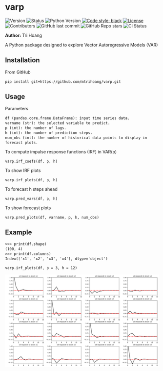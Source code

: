 # varp

![Version](https://img.shields.io/badge/version-0.1.0-blue)
![Status](https://img.shields.io/badge/status-work--in--progress-yellow)
![Python Version](https://img.shields.io/badge/python-3.12.4-blue)
[![Code style: black](https://img.shields.io/badge/code%20style-black-000000.svg)](https://github.com/psf/black)
[![License](https://img.shields.io/badge/license-MIT-blue)](LICENSE)
![Contributors](https://img.shields.io/github/contributors/mtrihoang/varp)
![GitHub last commit](https://img.shields.io/github/last-commit/mtrihoang/varp)
![GitHub Repo stars](https://img.shields.io/github/stars/mtrihoang/varp)
![CI Status](https://github.com/mtrihoang/varp/actions/workflows/tests.yml/badge.svg)

**Author:** Tri Hoang

A Python package designed to explore Vector Autoregressive Models (VAR)

## Installation

From GitHub
```
pip install git+https://github.com/mtrihoang/varp.git
```

## Usage
Parameters

    df (pandas.core.frame.DataFrame): input time series data.
    varname (str): the selected variable to predict.
    p (int): the number of lags.
    h (int): the number of prediction steps.
    num_obs (int): the number of historical data points to display in forecast plots.

To compute impulse response functions (IRF) in VAR(p)
```
varp.irf_coefs(df, p, h)
```
To show IRF plots
```
varp.irf_plots(df, p, h)
```
To forecast h steps ahead
```
varp.pred_vars(df, p, h)
```
To show forecast plots
```
varp.pred_plots(df, varname, p, h, num_obs)
```

## Example
```
>>> print(df.shape)
(100, 4)
>>> print(df.columns)
Index(['x1', 'x2', 'x3', 'x4'], dtype='object')
```

```
varp.irf_plots(df, p = 3, h = 12)
```

![alt text](irf_fig.png)